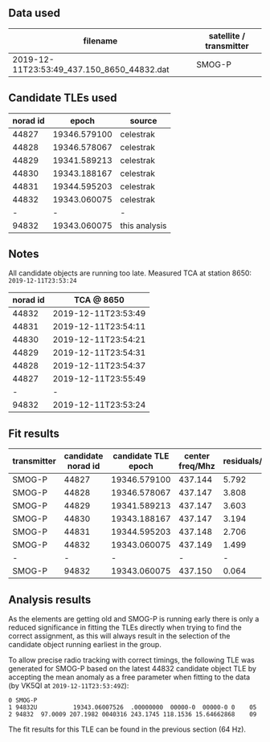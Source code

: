 Data used
---------

| filename | satellite / transmitter
-|-
2019-12-11T23:53:49_437.150_8650_44832.dat | SMOG-P


Candidate TLEs used
-------------------
norad id | epoch | source
-|-|-
44827 | 19346.579100 | celestrak
44828 | 19346.578067 | celestrak
44829 | 19341.589213 | celestrak
44830 | 19343.188167 | celestrak
44831 | 19344.595203 | celestrak
44832 | 19343.060075 | celestrak
-|-|-
94832 | 19343.060075 | this analysis

Notes
-----

All candidate objects are running too late.
Measured TCA at station 8650: `2019-12-11T23:53:24`

norad id | TCA @ 8650
-|-
44832 | 2019-12-11T23:53:49
44831 | 2019-12-11T23:54:11
44830 | 2019-12-11T23:54:21
44829 | 2019-12-11T23:54:31
44828 | 2019-12-11T23:54:37
44827 | 2019-12-11T23:55:49
-|-
94832 | 2019-12-11T23:53:24


Fit results
-----------

transmitter | candidate norad id | candidate TLE epoch | center freq/Mhz | residuals/kHz
-|-|-|-|-
SMOG-P | 44827 | 19346.579100 | 437.144 | 5.792
SMOG-P | 44828 | 19346.578067 | 437.147 | 3.808
SMOG-P | 44829 | 19341.589213 | 437.147 | 3.603
SMOG-P | 44830 | 19343.188167 | 437.147 | 3.194
SMOG-P | 44831 | 19344.595203 | 437.148 | 2.706
SMOG-P | 44832 | 19343.060075 | 437.149 | 1.499
-|-|-|-|-
SMOG-P | 94832 | 19343.060075 | 437.150 | 0.064


Analysis results
----------------

As the elements are getting old and SMOG-P is running early there
is only a reduced significance in fitting the TLEs directly when 
trying to find the correct assignment, as this will always result in the
selection of the candidate object running earliest in the group.

To allow precise radio tracking with correct timings, the following TLE was generated
for SMOG-P based on the latest 44832 candidate object TLE by accepting the mean anomaly as 
a free parameter when fitting to the data (by VK5QI at `2019-12-11T23:53:49Z`):

```
0 SMOG-P
1 94832U          19343.06007526  .00000000  00000-0  00000-0 0    05
2 94832  97.0009 207.1982 0040316 243.1745 118.1536 15.64662868    09
```

The fit results for this TLE can be found in the previous section (64 Hz).
